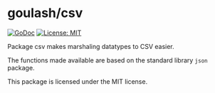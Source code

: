 goulash/csv
===========

[![GoDoc](http://img.shields.io/badge/godoc-reference-blue.svg?style=flat-square)](https://godoc.org/github.com/goulash/csv)
[![License: MIT](http://img.shields.io/badge/license-MIT-red.svg?style=flat-square)](http://opensource.org/licenses/MIT)

Package csv makes marshaling datatypes to CSV easier.

The functions made available are based on the standard library `json` package.

This package is licensed under the MIT license.
